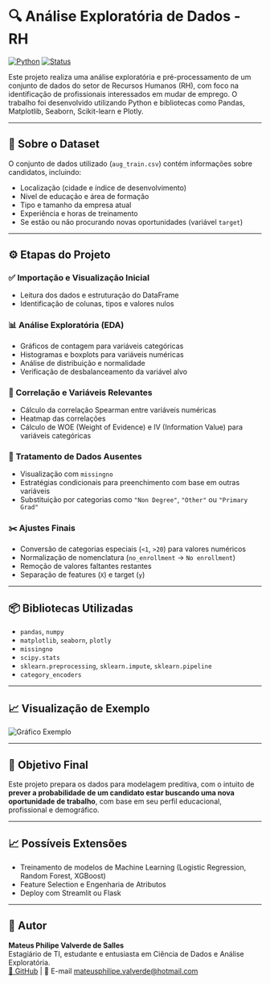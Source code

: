 # 🔍 Análise Exploratória de Dados - RH

[![Python](https://img.shields.io/badge/Python-3.12-blue.svg)](https://www.python.org/downloads/release/python-3120/)
[![Status](https://img.shields.io/badge/status-finalizado-brightgreen)]()

Este projeto realiza uma análise exploratória e pré-processamento de um conjunto de dados do setor de Recursos Humanos (RH), com foco na identificação de profissionais interessados em mudar de emprego. O trabalho foi desenvolvido utilizando Python e bibliotecas como Pandas, Matplotlib, Seaborn, Scikit-learn e Plotly.

---

## 📁 Sobre o Dataset

O conjunto de dados utilizado (`aug_train.csv`) contém informações sobre candidatos, incluindo:

- Localização (cidade e índice de desenvolvimento)
- Nível de educação e área de formação
- Tipo e tamanho da empresa atual
- Experiência e horas de treinamento
- Se estão ou não procurando novas oportunidades (variável `target`)

---

## ⚙️ Etapas do Projeto

### ✅ Importação e Visualização Inicial
- Leitura dos dados e estruturação do DataFrame
- Identificação de colunas, tipos e valores nulos

### 📊 Análise Exploratória (EDA)
- Gráficos de contagem para variáveis categóricas
- Histogramas e boxplots para variáveis numéricas
- Análise de distribuição e normalidade
- Verificação de desbalanceamento da variável alvo

### 🔗 Correlação e Variáveis Relevantes
- Cálculo da correlação Spearman entre variáveis numéricas
- Heatmap das correlações
- Cálculo de WOE (Weight of Evidence) e IV (Information Value) para variáveis categóricas

### 🧹 Tratamento de Dados Ausentes
- Visualização com `missingno`
- Estratégias condicionais para preenchimento com base em outras variáveis
- Substituição por categorias como `"Non Degree"`, `"Other"` ou `"Primary Grad"`

### ✂️ Ajustes Finais
- Conversão de categorias especiais (`<1`, `>20`) para valores numéricos
- Normalização de nomenclatura (`no_enrollment` → `No enrollment`)
- Remoção de valores faltantes restantes
- Separação de features (`X`) e target (`y`)

---

## 📦 Bibliotecas Utilizadas

- `pandas`, `numpy`
- `matplotlib`, `seaborn`, `plotly`
- `missingno`
- `scipy.stats`
- `sklearn.preprocessing`, `sklearn.impute`, `sklearn.pipeline`
- `category_encoders`

---

## 📈 Visualização de Exemplo

![Gráfico Exemplo](https://i.postimg.cc/jjbVFKx9/Heatmap.png)

---

## 📌 Objetivo Final

Este projeto prepara os dados para modelagem preditiva, com o intuito de **prever a probabilidade de um candidato estar buscando uma nova oportunidade de trabalho**, com base em seu perfil educacional, profissional e demográfico.

---

## 📈 Possíveis Extensões

- Treinamento de modelos de Machine Learning (Logistic Regression, Random Forest, XGBoost)
- Feature Selection e Engenharia de Atributos
- Deploy com Streamlit ou Flask

---

## 🧠 Autor

**Mateus Philipe Valverde de Salles**  
Estagiário de TI, estudante e entusiasta em Ciência de Dados e Análise Exploratória.  
[🔗 GitHub](https://github.com/Omateuso) | 📧 E-mail mateusphilipe.valverde@hotmail.com

